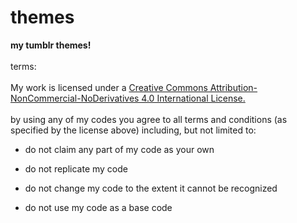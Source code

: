 # themes
<b>my tumblr themes!</b>
<br></br>
terms: 
<br></br>
My work is licensed under a <a href="https://creativecommons.org/licenses/by-nc-nd/4.0/">Creative Commons Attribution-NonCommercial-NoDerivatives 4.0 International License.</a>
<br></br>
by using any of my codes you agree to all terms and conditions (as specified by the license above) including, but not limited to:

- do not claim any part of my code as your own

- do not replicate my code

- do not change my code to the extent it cannot be recognized

- do not use my code as a base code
